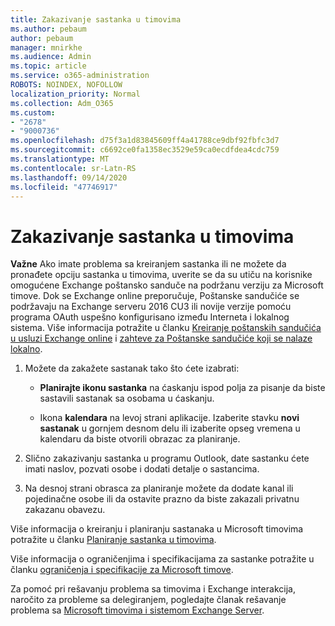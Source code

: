 ```yaml
---
title: Zakazivanje sastanka u timovima
ms.author: pebaum
author: pebaum
manager: mnirkhe
ms.audience: Admin
ms.topic: article
ms.service: o365-administration
ROBOTS: NOINDEX, NOFOLLOW
localization_priority: Normal
ms.collection: Adm_O365
ms.custom:
- "2678"
- "9000736"
ms.openlocfilehash: d75f3a1d83845609ff4a41788ce9dbf92fbfc3d7
ms.sourcegitcommit: c6692ce0fa1358ec3529e59ca0ecdfdea4cdc759
ms.translationtype: MT
ms.contentlocale: sr-Latn-RS
ms.lasthandoff: 09/14/2020
ms.locfileid: "47746917"
---
```

# <a name="schedule-a-meeting-in-teams"></a>Zakazivanje sastanka u timovima

**Važne** Ako imate problema sa kreiranjem sastanka ili ne možete da pronađete opciju sastanka u timovima, uverite se da su utiču na korisnike omogućene Exchange poštansko sanduče na podržanu verziju za Microsoft timove. Dok se Exchange online preporučuje, Poštanske sandučiće se podržavaju na Exchange serveru 2016 CU3 ili novije verzije pomoću programa OAuth uspešno konfigurisano između Interneta i lokalnog sistema. Više informacija potražite u članku [Kreiranje poštanskih sandučića u usluzi Exchange online](https://docs.microsoft.com/exchange/recipients-in-exchange-online/create-user-mailboxes) i [zahteve za Poštanske sandučiće koji se nalaze lokalno](https://docs.microsoft.com/microsoftteams/exchange-teams-interact#requirements-for-mailboxes-hosted-on-premises). 

1. Možete da zakažete sastanak tako što ćete izabrati:

    - **Planirajte ikonu sastanka** na ćaskanju ispod polja za pisanje da biste sastavili sastanak sa osobama u ćaskanju.

    - Ikona **kalendara** na levoj strani aplikacije. Izaberite stavku **novi sastanak** u gornjem desnom delu ili izaberite opseg vremena u kalendaru da biste otvorili obrazac za planiranje.

2. Slično zakazivanju sastanka u programu Outlook, date sastanku ćete imati naslov, pozvati osobe i dodati detalje o sastancima.

3. Na desnoj strani obrasca za planiranje možete da dodate kanal ili pojedinačne osobe ili da ostavite prazno da biste zakazali privatnu zakazanu obavezu.

Više informacija o kreiranju i planiranju sastanaka u Microsoft timovima potražite u članku [Planiranje sastanka u timovima](https://support.office.com/article/Schedule-a-meeting-in-Teams-943507a9-8583-4c58-b5d2-8ec8265e04e5).

Više informacija o ograničenjima i specifikacijama za sastanke potražite u članku [ograničenja i specifikacije za Microsoft timove](https://docs.microsoft.com/microsoftteams/limits-specifications-teams#meetings-and-calls).

Za pomoć pri rešavanju problema sa timovima i Exchange interakcija, naročito za probleme sa delegiranjem, pogledajte članak rešavanje problema sa [Microsoft timovima i sistemom Exchange Server](https://docs.microsoft.com/microsoftteams/troubleshoot/known-issues/teams-exchange-interaction-issue).